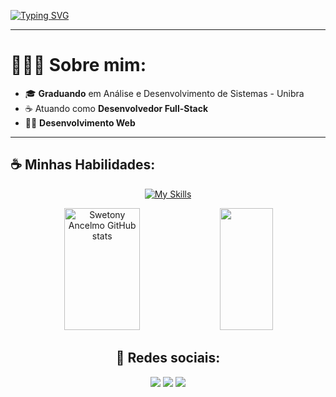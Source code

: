 [![Typing SVG](https://readme-typing-svg.demolab.com?font=Fira+Code&duration=4000&pause=500&width=435&lines=Olá!+%F0%9F%91%8B;Pode+me+chamar+de+Tony!+%F0%9F%98%81;Sou+Desenvolvedor+Full-Stack;Especialista+em+Java+e+React)](https://git.io/typing-svg)

---
<h1>👩🏽‍💻 Sobre mim: </h1>

- 🎓 <strong>Graduando</strong> em Análise e Desenvolvimento de Sistemas - Unibra
- ☕ Atuando como <strong>Desenvolvedor Full-Stack</strong>
- 👩‍💻 <strong>Desenvolvimento Web</strong>

---
<h2>☕ Minhas Habilidades: </h2>

<div align="center">
  
  [![My Skills](https://skillicons.dev/icons?i=java,dotnet,js,react,tailwind,html,css,git)](https://skillicons.dev)
  
</div>

<!-- GitHub Stats -->
<div align="center">  
  <img width="49%" height="195px" src="https://github-readme-stats.vercel.app/api?username=swetonyancelmo&show_icons=true&count_private=true&hide_border=true&title_color=B253FF&icon_color=B253FF&text_color=c9d1d9&bg_color=0d1117" alt="Swetony Ancelmo GitHub stats" />
  <img width="41%" height="195px" src="https://github-readme-stats.vercel.app/api/top-langs/?username=swetonyancelmo&layout=compact&hide_border=true&title_color=B253FF&text_color=c9d1d9&bg_color=0d1117" />
</div>


 <div align="center"><h2>📱 Redes sociais: </h2>
  <a href="https://www.linkedin.com/in/swetony-ancelmo/" target="_blank"><img src="https://img.shields.io/badge/-LinkedIn-%230077B5?style=for-the-badge&logo=devbox&logoColor=white" target="_blank"></a>
  <a href = "https://www.instagram.com/swetony_/"><img src="https://img.shields.io/badge/-Instagram-%23123?style=for-the-badge&logo=instagram&logoColor=white" target="_blank"></a>
  <a href = "mailto:swetonyancelmo@gmail.com"><img src="https://img.shields.io/badge/-Gmail-%23333?style=for-the-badge&logo=gmail&logoColor=red" target="_blank"></a>
</div>
